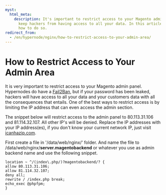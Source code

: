 ```yaml
---
myst:
  html_meta:
    description: It's important to restrict access to your Magento admin panel to
      keep hackers from having access to all your data. In this article we explain
      how to do so.
redirect_from:
  - /en/hypernode/nginx/how-to-restrict-access-to-your-admin-area/
---
```


<!-- source: https://support.hypernode.com/en/hypernode/nginx/how-to-restrict-access-to-your-admin-area/ -->

# How to Restrict Access to Your Admin Area

It is very important to restrict access to your Magento admin panel. Hypernodes do have a [Fail2Ban](https://support.hypernode.com/knowledgebase/how-to-protect-your-magento-store-against-brute-force/), but if your password has been leaked, hackers will have access to all your data and your customers data with all the consequences that entails. One of the best ways to restrict access is by limiting the IP address that can even access the admin section.

The snippet below will restrict access to the admin panel to 80.113.31.106 and 81.114.32.107. All other IP's will be denied. Replace the IP addresses with your IP address(es), if you don't know your current network IP, just visit [icanhazip.com](http://icanhazip.com).

First create a file in '/data/web/nginx/' folder. And name the file to /data/web/nginx/**server.magentobackend** or whatever you use as admin backend name and use the following snippet.

```nginx
location ~ ^/(index\.php/)?magentobackend/? {
allow 80.113.31.106;
allow 81.114.32.107;
deny all;
rewrite / /index.php break;
echo_exec @phpfpm;
}
```
